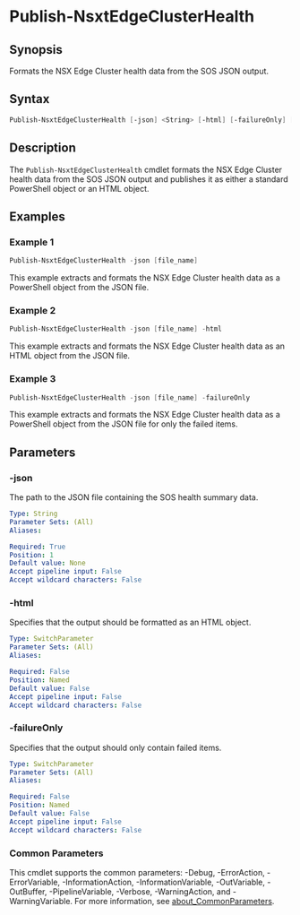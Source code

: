 # Publish-NsxtEdgeClusterHealth

## Synopsis

Formats the NSX Edge Cluster health data from the SOS JSON output.

## Syntax

```powershell
Publish-NsxtEdgeClusterHealth [-json] <String> [-html] [-failureOnly] [<CommonParameters>]
```

## Description

The `Publish-NsxtEdgeClusterHealth` cmdlet formats the NSX Edge Cluster health data from the SOS JSON output and publishes it as either a standard PowerShell object or an HTML object.

## Examples

### Example 1

```powershell
Publish-NsxtEdgeClusterHealth -json [file_name]
```

This example extracts and formats the NSX Edge Cluster health data as a PowerShell object from the JSON file.

### Example 2

```powershell
Publish-NsxtEdgeClusterHealth -json [file_name] -html
```

This example extracts and formats the NSX Edge Cluster health data as an HTML object from the JSON file.

### Example 3

```powershell
Publish-NsxtEdgeClusterHealth -json [file_name] -failureOnly
```

This example extracts and formats the NSX Edge Cluster health data as a PowerShell object from the JSON file for only the failed items.

## Parameters

### -json

The path to the JSON file containing the SOS health summary data.

```yaml
Type: String
Parameter Sets: (All)
Aliases:

Required: True
Position: 1
Default value: None
Accept pipeline input: False
Accept wildcard characters: False
```

### -html

Specifies that the output should be formatted as an HTML object.

```yaml
Type: SwitchParameter
Parameter Sets: (All)
Aliases:

Required: False
Position: Named
Default value: False
Accept pipeline input: False
Accept wildcard characters: False
```

### -failureOnly

Specifies that the output should only contain failed items.

```yaml
Type: SwitchParameter
Parameter Sets: (All)
Aliases:

Required: False
Position: Named
Default value: False
Accept pipeline input: False
Accept wildcard characters: False
```

### Common Parameters

This cmdlet supports the common parameters: -Debug, -ErrorAction, -ErrorVariable, -InformationAction, -InformationVariable, -OutVariable, -OutBuffer, -PipelineVariable, -Verbose, -WarningAction, and -WarningVariable. For more information, see [about_CommonParameters](http://go.microsoft.com/fwlink/?LinkID=113216).
